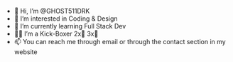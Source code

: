 - 👋 Hi, I’m @GHOST511DRK 
- 👀 I’m interested in Coding & Design
- 🌱 I’m currently learning Full Stack Dev
- 🐱‍👤 I’m a Kick-Boxer 2x🥇 3x🥈
- 📫 You can reach me through email or through the contact section in my website

